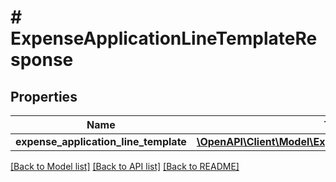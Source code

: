 # # ExpenseApplicationLineTemplateResponse

## Properties

Name | Type | Description | Notes
------------ | ------------- | ------------- | -------------
**expense_application_line_template** | [**\OpenAPI\Client\Model\ExpenseApplicationLineTemplate**](ExpenseApplicationLineTemplate.md) |  |

[[Back to Model list]](../../README.md#models) [[Back to API list]](../../README.md#endpoints) [[Back to README]](../../README.md)
